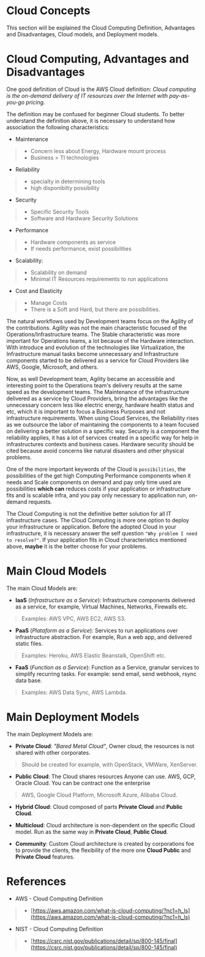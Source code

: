 # Cloud Concepts

This section will be explained the Cloud Computing Definition, Advantages and Disadvantages, Cloud models, and Deployment models.

# Cloud Computing, Advantages and Disadvantages

One good definition of Cloud is the AWS Cloud definition: _Cloud computing is the on-demand delivery of IT resources over the Internet with pay-as-you-go pricing._

The definition may be confused for beginner Cloud students. To better understand the definition above, it is necessary to understand how association the following characteristics:

- Maintenance
> - Concern less about Energy, Hardware mount process
> - Business > TI technologies 

- Reliability
> - specialty in determining tools
> - high disponibilty possibility

- Security 
> - Specific Security Tools
> - Software and Hardware Security Solutions

- Performance
> - Hardware components as service 
> - If needs performance, exist possibilities

- Scalability:
> - Scalability on demand
> - Minimal IT Resources requirements to run applications

- Cost and Elasticity
> - Manage Costs
> - There is a Soft and Hard, but there are possibilities.

The natural workflows used by Development teams focus on the Agility of the contributions. Agility was not the main characteristic focused of the Operations/Infrastructure teams. The Stable characteristic was more important for Operations teams, a lot because of the Hardware interaction. With introduce and evolution of the technologies like Virtualization, the Infrastructure manual tasks become unnecessary and Infrastructure components started to be delivered as a service for Cloud Providers like AWS, Google, Microsoft, and others. 

Now, as well Development team, Agility became an accessible and interesting point to the Operations team's delivery results at the same speed as the development teams. The Maintenance of the infrastructure delivered as a service by Cloud Providers, bring the advantages like the unnecessary concern less like electric energy, hardware health status and etc, which it is important to focus a Business Purposes and not infrastructure requirements. When using Cloud Services, the Reliability rises as we outsource the labor of maintaining the components to a team focused on delivering a better solution in a specific way. Security is a component the reliability applies, it has a lot of services created in a specific way for help in infrastructures contexts and business cases. Hardware security should be cited because avoid concerns like natural disasters and other physical problems. 

One of the more important keywords of the Cloud is `possibilities`, the possibilities of the get high Computing Performance components when it needs and Scale components on demand and pay only time used are possibilities **which can** reduces costs if your application or infrastructure fits and is scalable infra, and you pay only necessary to application run, on-demand requests.

The Cloud Computing is not the definitive better solution for all IT infrastructure cases. The Cloud Computing is more one option to deploy your infrastructure or application. Before the adopted Cloud in your infrastructure, it is necessary answer the self question `"Why problem I need to resolve?"`. If your application fits in Cloud characteristics mentioned above, **maybe** it is the better choose for your problems.

# Main Cloud Models

The main Cloud Models are:

- __IaaS__ (_Infrastructure as a Service_): Infrastructure components delivered as a service, for example, Virtual Machines, Networks, Firewalls etc.
> Examples: AWS VPC, AWS EC2, AWS S3.

- __PaaS__ (_Plataform as a Service_): Services to run applications over infrastructure abstraction. For example, Run a web app, and delivered static files.
> Examples: Heroku, AWS Elastic Beanstalk, OpenShift etc.

- __FaaS__ (_Function as a Service_): Function as a Service, granular services to simplify recurring tasks. For example: send email, send webhook, rsync data base.
> Examples: AWS Data Sync, AWS Lambda.

# Main Deployment Models

The main Deployment Models are:

- __Private Cloud__: _"Bared Metal Cloud"_, Owner cloud, the resources is not shared with other corporates. 
> Should be created for example, with OpenStack, VMWare, XenServer. 

- __Public Cloud__: The Cloud shares resources Anyone can use. AWS, GCP, Oracle Cloud. You can be contract one the enterprise 
> AWS, Google Cloud Platform, Microsoft Azure, Alibaba Cloud.

- __Hybrid Cloud__: Cloud composed of parts __Private Cloud__ and __Public Cloud__.

- __Multicloud__: Cloud architecture is non-dependent on the specific Cloud model. Run as the same way in __Private Cloud__, __Public Cloud__.

- __Community__: Custom Cloud architecture is created by corporations foe to provide the clients, the flexibility of the more one __Cloud Public__ and __Private Cloud__ features. 

# References

- AWS - Cloud Computing Definition
> - [https://aws.amazon.com/what-is-cloud-computing/?nc1=h_ls](https://aws.amazon.com/what-is-cloud-computing/?nc1=h_ls)

- NIST - Cloud Computing Definition
> - [https://csrc.nist.gov/publications/detail/sp/800-145/final](https://csrc.nist.gov/publications/detail/sp/800-145/final)
